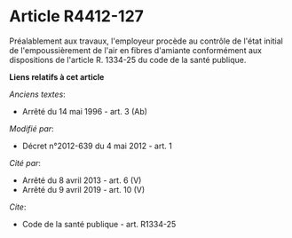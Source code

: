 # Article R4412-127

Préalablement aux travaux, l'employeur procède au contrôle de l'état initial de l'empoussièrement de l'air en fibres
d'amiante conformément aux dispositions de l'article R. 1334-25 du code de la santé publique.

**Liens relatifs à cet article**

_Anciens textes_:

  - Arrêté du 14 mai 1996 - art. 3 (Ab)

_Modifié par_:

  - Décret n°2012-639 du 4 mai 2012 - art. 1

_Cité par_:

  - Arrêté du 8 avril 2013 - art. 6 (V)
  - Arrêté du 9 avril 2019 - art. 10 (V)

_Cite_:

  - Code de la santé publique - art. R1334-25
